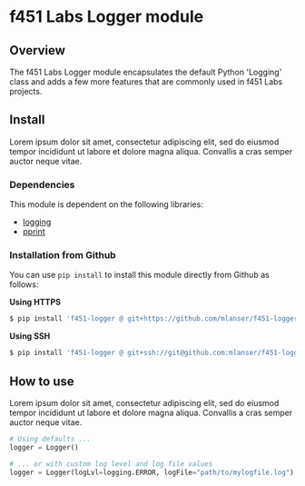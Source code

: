 # f451 Labs Logger module

## Overview
The f451 Labs Logger module encapsulates the default Python 'Logging' class
and adds a few more features that are commonly used in f451 Labs projects.

## Install
Lorem ipsum dolor sit amet, consectetur adipiscing elit, sed do eiusmod tempor incididunt ut labore et dolore magna aliqua. Convallis a cras semper auctor neque vitae.

### Dependencies

This module is dependent on the following libraries:

 - [logging](https://docs.python.org/3/howto/logging.html)
 - [pprint](https://docs.python.org/3/library/pprint.html)

### Installation from Github

You can use `pip install` to install this module directly from Github as follows:

**Using HTTPS**

```bash
$ pip install 'f451-logger @ git+https://github.com/mlanser/f451-logger.git'
```

**Using SSH**

```bash
$ pip install 'f451-logger @ git+ssh://git@github.com:mlanser/f451-logger.git'
```

## How to use

Lorem ipsum dolor sit amet, consectetur adipiscing elit, sed do eiusmod tempor incididunt ut labore et dolore magna aliqua. Convallis a cras semper auctor neque vitae.

```Python
# Using defaults ...
logger = Logger()

# ... or with custom log level and log file values
logger = Logger(logLvl=logging.ERROR, logFile="path/to/mylogfile.log")
```
